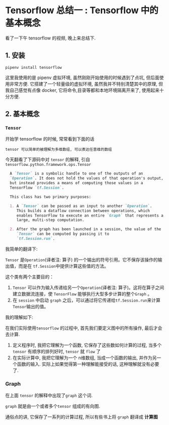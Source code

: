 # Tensorflow 总结一 : Tensorflow 中的基本概念

看了一下午 tensorflow 的视频, 晚上来总结下.

## 1. 安装

```shell
pipenv install tensorflow
```

这里我使用的是 pipenv 虚拟环境, 虽然刚刚开始使用的时候遇到了点坑, 但后面使用非常方便. 它搭建了一个轻量级的虚拟环境, 虽然我并不特别清楚其中的原理, 但我自己感觉有点像 docker, 它将命令,目录等都和本地环境隔离开来了, 使用起来十分方便.

## 2. 基本概念

### ```Tensor```

开始学 tensorflow 的时候, 常常看到下面的话
```
tensor 可以简单的被理解为多维数组, 可以表达任意维的数组
```

今天翻看了下源码中对 ```tensor``` 的解释, 引自 ```tensorflow.python.framework.ops.Tensor```

```markdown
  A `Tensor` is a symbolic handle to one of the outputs of an
  `Operation`. It does not hold the values of that operation's output,
  but instead provides a means of computing those values in a
  TensorFlow `tf.Session`.

  This class has two primary purposes:

  1. A `Tensor` can be passed as an input to another `Operation`.
     This builds a dataflow connection between operations, which
     enables TensorFlow to execute an entire `Graph` that represents a
     large, multi-step computation.

  2. After the graph has been launched in a session, the value of the
     `Tensor` can be computed by passing it to
     `tf.Session.run`.

```

我简单的翻译下:

 ```Tensor``` 是`Operation`(译者注: 算子) 的一个输出的符号引用。它不保存该操作的输出值，而是在 `tf.Session`中提供计算这些值的方法。

这个类有两个主要目的：

1. `Tensor` 可以作为输入传递给另一个`Operation`(译者注: 算子)。这将在算子之间建立数据流连接，使 `TensorFlow` 能够执行大型多步计算的整个`Graph` 。
2.  在 `session` 中启动 `graph` 之后，可以通过将它传递给`tf.Session.run`来计算`Tensor`输出的值。 

我的理解如下:

在我们实际使用`tensorflow` 的过程中, 首先我们要定义图中的所有操作, 最后才会去计算. 

1. 定义程序时, 我把它理解为一个函数, 它保存了这些数如何计算的过程, 当多个 `tensor` 有顺序的排列好时, `tensor` 就 `flow` 了
2. 在实际计算中, 我把它理解为一个 n维数组, 当成一个函数的输出, 并作为另一个函数的输入. 实际上如果觉得第一种理解能接受的话, 这种理解就没有必要了.

### Graph

在上面 `tensor` 的解释中出现了`graph` 这个词. 

`graph` 就是由一个或者多个`tensor` 组成的有向图. 

通俗点的讲, 它保存了一系列的计算过程, 所以有些书上将 `graph` 翻译成 **计算图** 








